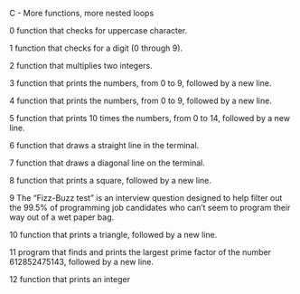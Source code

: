 C - More functions, more nested loops


0 function that checks for uppercase character.

1 function that checks for a digit (0 through 9).

2 function that multiplies two integers.

3 function that prints the numbers, from 0 to 9, followed by a new line.

4 function that prints the numbers, from 0 to 9, followed by a new line.

5 function that prints 10 times the numbers, from 0 to 14, followed by a new line.

6 function that draws a straight line in the terminal.

7 function that draws a diagonal line on the terminal.

8 function that prints a square, followed by a new line.

9 The “Fizz-Buzz test” is an interview question designed to help filter out the 99.5% of programming job candidates who can’t seem to program their way out of a wet paper bag.

10 function that prints a triangle, followed by a new line.

11 program that finds and prints the largest prime factor of the number 612852475143, followed by a new line.

12 function that prints an integer

